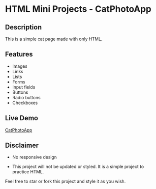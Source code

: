 # HTML Mini Projects - CatPhotoApp

## Description

This is a simple cat page made with only HTML.

## Features

- Images
- Links
- Lists
- Forms
- Input fields
- Buttons
- Radio buttons
- Checkboxes

## Live Demo

[CatPhotoApp](https://quintincodes.github.io/HTML-Mini_Projects-CatPhotoApp/)

## Disclaimer

- No responsive design

- This project will not be updated or styled. It is a simple project to practice HTML.

Feel free to star or fork this project and style it as you wish.

